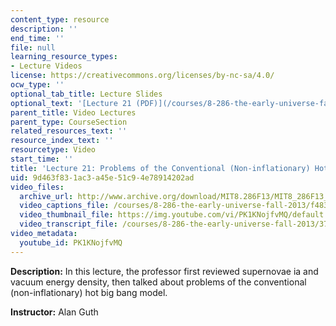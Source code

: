 ```yaml
---
content_type: resource
description: ''
end_time: ''
file: null
learning_resource_types:
- Lecture Videos
license: https://creativecommons.org/licenses/by-nc-sa/4.0/
ocw_type: ''
optional_tab_title: Lecture Slides
optional_text: '[Lecture 21 (PDF)](/courses/8-286-the-early-universe-fall-2013/resources/mit8_286f13_lec21)'
parent_title: Video Lectures
parent_type: CourseSection
related_resources_text: ''
resource_index_text: ''
resourcetype: Video
start_time: ''
title: 'Lecture 21: Problems of the Conventional (Non-inflationary) Hot Big Bang Model'
uid: 9d463f83-1ac3-a45e-51c9-4e78914202ad
video_files:
  archive_url: http://www.archive.org/download/MIT8.286F13/MIT8_286F13_lec21_300k.mp4
  video_captions_file: /courses/8-286-the-early-universe-fall-2013/f483b1416dfc5d28aad1044b067b3438_PK1KNojfvMQ.vtt
  video_thumbnail_file: https://img.youtube.com/vi/PK1KNojfvMQ/default.jpg
  video_transcript_file: /courses/8-286-the-early-universe-fall-2013/3747051d1048b4df855d7574a3a8360c_PK1KNojfvMQ.pdf
video_metadata:
  youtube_id: PK1KNojfvMQ
---
```


**Description:** In this lecture, the professor first reviewed supernovae ia and vacuum energy density, then talked about problems of the conventional (non-inflationary) hot big bang model.

**Instructor:** Alan Guth

